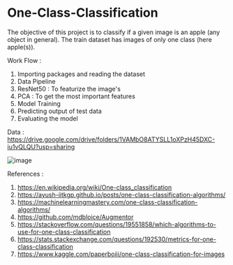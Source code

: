# One-Class-Classification

The objective of this project is to classify if a given image is an apple (any object in general).
The train dataset has images of only one class (here apple(s)). 

Work Flow  :
1. Importing packages and reading the dataset
2. Data Pipeline
3. ResNet50 : To featurize the image's
4. PCA : To get the most important features
5. Model Training
6. Predicting output of test data
7. Evaluating the model

Data : https://drive.google.com/drive/folders/1VAMbO8ATYSLL1oXPzH45DXC-iu1vQLQU?usp=sharing


![image](https://user-images.githubusercontent.com/59326106/126240277-a71c29e9-37c8-4774-b75c-7b69f9fb7845.png)


References : 
1. https://en.wikipedia.org/wiki/One-class_classification
2. https://ayush-iitkgp.github.io/posts/one-class-classification-algorithms/
3. https://machinelearningmastery.com/one-class-classification-algorithms/
4. https://github.com/mdbloice/Augmentor
5. https://stackoverflow.com/questions/19551858/which-algorithms-to-use-for-one-class-classification
6. https://stats.stackexchange.com/questions/192530/metrics-for-one-class-classification
7. https://www.kaggle.com/paperboiii/one-class-classification-for-images
